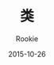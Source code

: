 ---
layout:     post
title:      类
subtitle:   
date:       2015-10-26
author:     Rookie
header-img: 
catalog: true
stickie: false
tags:
    - iOS
    - C
---